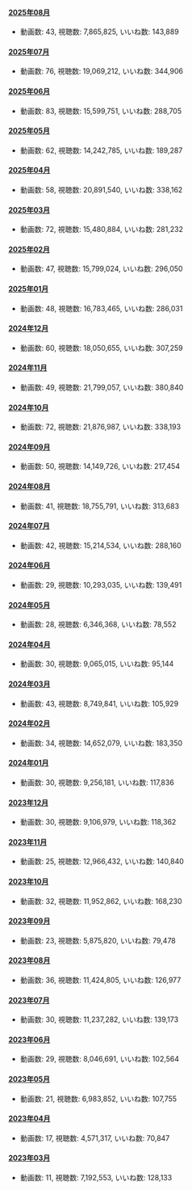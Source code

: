 #### [2025年08月](videos/202508 "wikilink")

-   動画数: 43, 視聴数: 7,865,825, いいね数: 143,889

#### [2025年07月](videos/202507 "wikilink")

-   動画数: 76, 視聴数: 19,069,212, いいね数: 344,906

#### [2025年06月](videos/202506 "wikilink")

-   動画数: 83, 視聴数: 15,599,751, いいね数: 288,705

#### [2025年05月](videos/202505 "wikilink")

-   動画数: 62, 視聴数: 14,242,785, いいね数: 189,287

#### [2025年04月](videos/202504 "wikilink")

-   動画数: 58, 視聴数: 20,891,540, いいね数: 338,162

#### [2025年03月](videos/202503 "wikilink")

-   動画数: 72, 視聴数: 15,480,884, いいね数: 281,232

#### [2025年02月](videos/202502 "wikilink")

-   動画数: 47, 視聴数: 15,799,024, いいね数: 296,050

#### [2025年01月](videos/202501 "wikilink")

-   動画数: 48, 視聴数: 16,783,465, いいね数: 286,031

#### [2024年12月](videos/202412 "wikilink")

-   動画数: 60, 視聴数: 18,050,655, いいね数: 307,259

#### [2024年11月](videos/202411 "wikilink")

-   動画数: 49, 視聴数: 21,799,057, いいね数: 380,840

#### [2024年10月](videos/202410 "wikilink")

-   動画数: 72, 視聴数: 21,876,987, いいね数: 338,193

#### [2024年09月](videos/202409 "wikilink")

-   動画数: 50, 視聴数: 14,149,726, いいね数: 217,454

#### [2024年08月](videos/202408 "wikilink")

-   動画数: 41, 視聴数: 18,755,791, いいね数: 313,683

#### [2024年07月](videos/202407 "wikilink")

-   動画数: 42, 視聴数: 15,214,534, いいね数: 288,160

#### [2024年06月](videos/202406 "wikilink")

-   動画数: 29, 視聴数: 10,293,035, いいね数: 139,491

#### [2024年05月](videos/202405 "wikilink")

-   動画数: 28, 視聴数: 6,346,368, いいね数: 78,552

#### [2024年04月](videos/202404 "wikilink")

-   動画数: 30, 視聴数: 9,065,015, いいね数: 95,144

#### [2024年03月](videos/202403 "wikilink")

-   動画数: 43, 視聴数: 8,749,841, いいね数: 105,929

#### [2024年02月](videos/202402 "wikilink")

-   動画数: 34, 視聴数: 14,652,079, いいね数: 183,350

#### [2024年01月](videos/202401 "wikilink")

-   動画数: 30, 視聴数: 9,256,181, いいね数: 117,836

#### [2023年12月](videos/202312 "wikilink")

-   動画数: 30, 視聴数: 9,106,979, いいね数: 118,362

#### [2023年11月](videos/202311 "wikilink")

-   動画数: 25, 視聴数: 12,966,432, いいね数: 140,840

#### [2023年10月](videos/202310 "wikilink")

-   動画数: 32, 視聴数: 11,952,862, いいね数: 168,230

#### [2023年09月](videos/202309 "wikilink")

-   動画数: 23, 視聴数: 5,875,820, いいね数: 79,478

#### [2023年08月](videos/202308 "wikilink")

-   動画数: 36, 視聴数: 11,424,805, いいね数: 126,977

#### [2023年07月](videos/202307 "wikilink")

-   動画数: 30, 視聴数: 11,237,282, いいね数: 139,173

#### [2023年06月](videos/202306 "wikilink")

-   動画数: 29, 視聴数: 8,046,691, いいね数: 102,564

#### [2023年05月](videos/202305 "wikilink")

-   動画数: 21, 視聴数: 6,983,852, いいね数: 107,755

#### [2023年04月](videos/202304 "wikilink")

-   動画数: 17, 視聴数: 4,571,317, いいね数: 70,847

#### [2023年03月](videos/202303 "wikilink")

-   動画数: 11, 視聴数: 7,192,553, いいね数: 128,133

